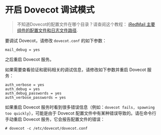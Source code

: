 # 开启 Dovecot 调试模式

> 不知道Dovecot的配置文件在哪个目录？请查阅这个教程：
> [iRedMail 主要组件的配置文件和日志文件路径](file.locations.html#dovecot).

要调试 Dovecot，请修改 `dovecot.conf` 的如下参数：

```
mail_debug = yes
```

之后重启 Dovecot 服务。

如果需要查看验证和密码相关的调试信息，请修改如下参数并重启 Dovecot 服务：

```
auth_verbose = yes
auth_debug = yes
auth_debug_passwords = yes
auth_verbose_passwords = yes
```

如果重启 Dovecot 服务时看到很多错误信息（例如：`dovecot fails, spawning too
quickly`），可能是由于 Dovecot 配置文件中有某种错误导致的。请在命令行手动重启
Dovecot 服务，它会报告配置文件的错误：

```
# dovecot -c /etc/dovecot/dovecot.conf
```
